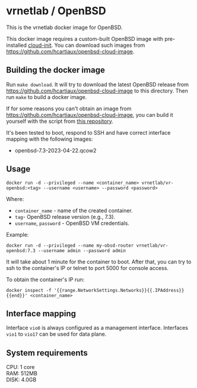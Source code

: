 # vrnetlab / OpenBSD

This is the vrnetlab docker image for OpenBSD.

This docker image requires a custom-built OpenBSD image with pre-installed [cloud-init](https://cloudinit.readthedocs.io/en/latest/). You can download such images from https://github.com/hcartiaux/openbsd-cloud-image.

## Building the docker image

Run `make download`. It will try to download the latest OpenBSD release from https://github.com/hcartiaux/openbsd-cloud-image to this directory. Then run `make` to build a docker image.

If for some reasons you can't obtain an image from https://github.com/hcartiaux/openbsd-cloud-image, you can build it yourself with the script from [this repository](https://github.com/goneri/pcib).

It's been tested to boot, respond to SSH and have correct interface mapping
with the following images:

* openbsd-7.3-2023-04-22.qcow2

## Usage

```
docker run -d --privileged --name <container_name> vrnetlab/vr-openbsd:<tag> --username <username> --password <password>
```

Where:

* `container_name` - name of the created container.
* `tag`- OpenBSD release version (e.g., 7.3).
* `username`, `password` - OpenBSD VM credentials.

Example:

```
docker run -d --privileged --name my-obsd-router vrnetlab/vr-openbsd:7.3 --username admin --password admin
```

It will take about 1 minute for the container to boot. After that, you can try to ssh to the container's IP or telnet to port 5000 for console access.

To obtain the container's IP run:

```
docker inspect -f '{{range.NetworkSettings.Networks}}{{.IPAddress}}{{end}}' <container_name>
```

## Interface mapping

Interface `vio0` is always configured as a management interface. Interfaces `vio1` to `vio17` can be used for data plane.

## System requirements

CPU: 1 core  
RAM: 512MB  
DISK: 4.0GB
